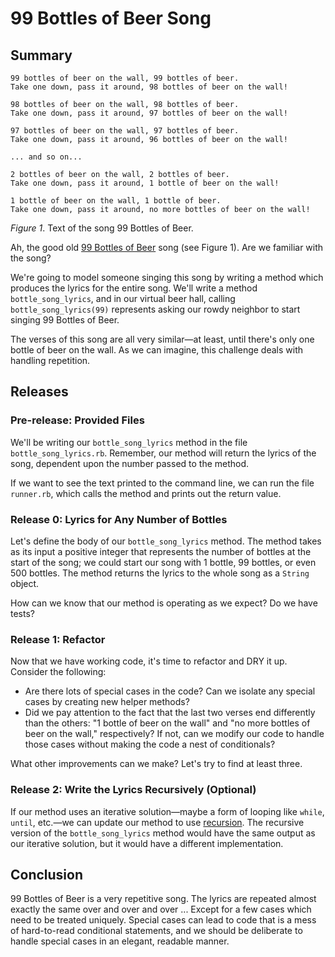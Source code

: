 # 99 Bottles of Beer Song

## Summary
```text
99 bottles of beer on the wall, 99 bottles of beer.
Take one down, pass it around, 98 bottles of beer on the wall!

98 bottles of beer on the wall, 98 bottles of beer.
Take one down, pass it around, 97 bottles of beer on the wall!

97 bottles of beer on the wall, 97 bottles of beer.
Take one down, pass it around, 96 bottles of beer on the wall!

... and so on...

2 bottles of beer on the wall, 2 bottles of beer.
Take one down, pass it around, 1 bottle of beer on the wall!

1 bottle of beer on the wall, 1 bottle of beer.
Take one down, pass it around, no more bottles of beer on the wall!
```
*Figure 1*.  Text of the song 99 Bottles of Beer.

Ah, the good old [99 Bottles of Beer](http://en.wikipedia.org/wiki/99_Bottles_of_Beer) song (see Figure 1).  Are we familiar with the song?

We're going to model someone singing this song by writing a method which produces the lyrics for the entire song.  We'll write a method `bottle_song_lyrics`, and in our virtual beer hall, calling `bottle_song_lyrics(99)` represents asking our rowdy neighbor to start singing 99 Bottles of Beer.

The verses of this song are all very similar—at least, until there's only one bottle of beer on the wall.  As we can imagine, this challenge deals with handling repetition.


## Releases
### Pre-release:  Provided Files
We'll be writing our `bottle_song_lyrics` method in the file `bottle_song_lyrics.rb`.  Remember, our method will return the lyrics of the song, dependent upon the number passed to the method.

If we want to see the text printed to the command line, we can run the file `runner.rb`, which calls the method and prints out the return value.


### Release 0: Lyrics for Any Number of Bottles
Let's define the body of our `bottle_song_lyrics` method.  The method takes as its input a positive integer that represents the number of bottles at the start of the song; we could start our song with 1 bottle, 99 bottles, or even 500 bottles.  The method returns the lyrics to the whole song as a `String` object.

How can we know that our method is operating as we expect?  Do we have tests?


### Release 1: Refactor
Now that we have working code, it's time to refactor and DRY it up.  Consider the following:

* Are there lots of special cases in the code?  Can we isolate any special cases by creating new helper methods?
* Did we pay attention to the fact that the last two verses end differently than the others: "1 bottle of beer on the wall" and "no more bottles of beer on the wall," respectively?  If not, can we modify our code to handle those cases without making the code a nest of conditionals?

What other improvements can we make? Let's try to find at least three.


### Release 2: Write the Lyrics Recursively (Optional)
If our method uses an iterative solution—maybe a form of looping like `while`, `until`, etc.—we can update our method to use [recursion](http://en.wikipedia.org/wiki/Recursion_(computer_science)). The recursive version of the `bottle_song_lyrics` method would have the same output as our iterative solution, but it would have a different implementation.


## Conclusion
99 Bottles of Beer is a very repetitive song.  The lyrics are repeated almost exactly the same over and over and over ... Except for a few cases which need to be treated uniquely.  Special cases can lead to code that is a mess of hard-to-read conditional statements, and we should be deliberate to handle special cases in an elegant, readable manner.


